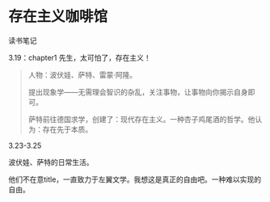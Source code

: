 # 存在主义咖啡馆

读书笔记

3.19：chapter1 先生，太可怕了，存在主义！

> 人物：波伏娃、萨特、雷蒙·阿隆。
>
> 提出现象学——无需理会智识的杂乱，关注事物，让事物向你揭示自身即可。
>
> 萨特前往德国求学，创建了：现代存在主义。一种杏子鸡尾酒的哲学。他认为：存在先于本质。

3.23-3.25

波伏娃、萨特的日常生活。

他们不在意title，一直致力于左翼文学。我想这是真正的自由吧。一种难以实现的自由。
